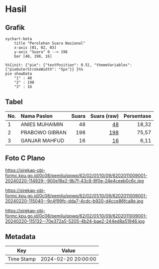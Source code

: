 # Hasil

## Grafik

```mermaid
xychart-beta
    title "Perolehan Suara Nasional"
    x-axis [01, 02, 03]
    y-axis "Suara" 0 --> 198
    bar [48, 198, 16]
```

```mermaid
%%{init: {"pie": {"textPosition": 0.5}, "themeVariables": {"pieOuterStrokeWidth": "5px"}} }%%
pie showData
    "1" : 48
    "2" : 198
    "3" : 16
```

## Tabel

| No. | Nama Paslon    | Suara | Suara (raw) | Persentase |
|:--- |:-------------- | -----:| -----------:| ----------:|
| 1   | ANIES MUHAIMIN | 48    | [48][p-1]   | 18,32      |
| 2   | PRABOWO GIBRAN | 198   | [198][p-2]  | 75,57      |
| 3   | GANJAR MAHFUD  | 16    | [16][p-3]   | 6,11       |


[p-1]: https://github.com/gigit-pemilu/pemilu-2024/blob/main/pilpres/hitung-suara/sub/62-kalimantan-tengah/sub/02-kotawaringin-timur/sub/01-kota-besi/sub/1009-kota-besi-hulu/sub/001-tps/sub/paslon-1.txt
[p-2]: https://github.com/gigit-pemilu/pemilu-2024/blob/main/pilpres/hitung-suara/sub/62-kalimantan-tengah/sub/02-kotawaringin-timur/sub/01-kota-besi/sub/1009-kota-besi-hulu/sub/001-tps/sub/paslon-2.txt
[p-3]: https://github.com/gigit-pemilu/pemilu-2024/blob/main/pilpres/hitung-suara/sub/62-kalimantan-tengah/sub/02-kotawaringin-timur/sub/01-kota-besi/sub/1009-kota-besi-hulu/sub/001-tps/sub/paslon-3.txt

## Foto C Plano

https://sirekap-obj-formc.kpu.go.id/0c08/pemilu/ppwp/62/02/01/10/09/6202011009001-20240220-114929--900e18e2-9b7f-43c8-8f0e-24e4ceeb0c6c.jpg

https://sirekap-obj-formc.kpu.go.id/0c08/pemilu/ppwp/62/02/01/10/09/6202011009001-20240220-115040--9c4f99fc-dda7-4cdc-b920-d4cce86fca8e.jpg

https://sirekap-obj-formc.kpu.go.id/0c08/pemilu/ppwp/62/02/01/10/09/6202011009001-20240220-115132--70e372a5-5205-4b24-bae2-244ed8a51946.jpg


## Metadata

| Key        | Value               |
| ---------- | ------------------- |
| Time Stamp | 2024-02-20 20:00:00 |



